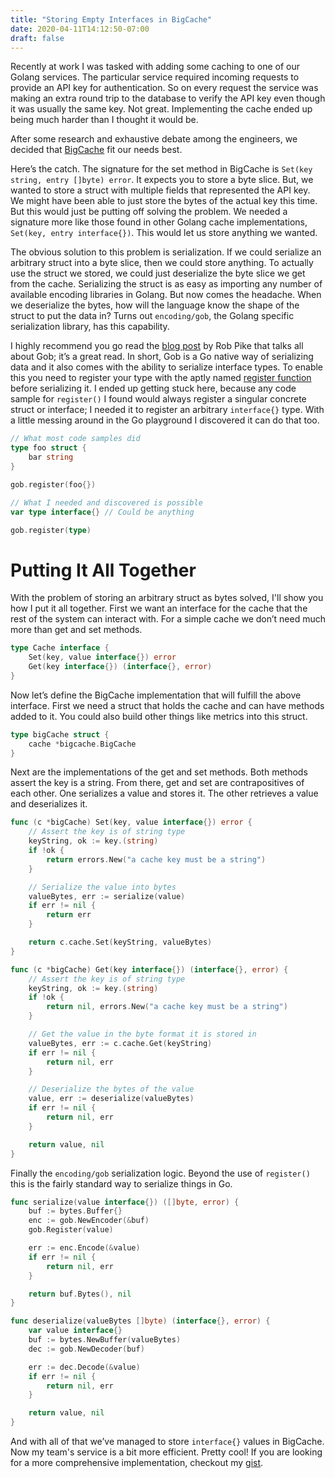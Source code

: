 ```yaml
---
title: "Storing Empty Interfaces in BigCache"
date: 2020-04-11T14:12:50-07:00
draft: false
---
```


Recently at work I was tasked with adding some caching to one of our Golang services. The particular service required incoming requests to provide an API key for authentication. So on every request the service was making an extra round trip to the database to verify the API key even though it was usually the same key. Not great. Implementing the cache ended up being much harder than I thought it would be.

After some research and exhaustive debate among the engineers, we decided that [BigCache](https://github.com/allegro/bigcache) fit our needs best.

Here’s the catch. The signature for the set method in BigCache is `Set(key string, entry []byte) error`. It expects you to store a byte slice. But, we wanted to store a struct with multiple fields that represented the API key. We might have been able to just store the bytes of the actual key this time. But this would just be putting off solving the problem. We needed a signature more like those found in other Golang cache implementations, `Set(key, entry interface{})`. This would let us store anything we wanted.

The obvious solution to this problem is serialization. If we could serialize an arbitrary struct into a byte slice, then we could store anything. To actually use the struct we stored, we could just deserialize the byte slice we get from the cache. Serializing the struct is as easy as importing any number of available encoding libraries in Golang. But now comes the headache. When we deserialize the bytes, how will the language know the shape of the struct to put the data in? Turns out `encoding/gob`, the Golang specific serialization library, has this capability.

I highly recommend you go read the [blog post](https://blog.golang.org/gob) by Rob Pike that talks all about Gob; it’s a great read. In short, Gob is a Go native way of serializing data and it also comes with the ability to serialize interface types. To enable this you need to register your type with the aptly named [register function](https://golang.org/pkg/encoding/gob/#Register) before serializing it. I ended up getting stuck here, because any code sample for `register()` I found would always register a singular concrete struct or interface; I needed it to register an arbitrary `interface{}` type. With a little messing around in the Go playground I discovered it can do that too.

```go
// What most code samples did
type foo struct {
    bar string
}

gob.register(foo{})

// What I needed and discovered is possible
var type interface{} // Could be anything

gob.register(type)
```

# Putting It All Together

With the problem of storing an arbitrary struct as bytes solved, I'll show you how I put it all together. First we want an interface for the cache that the rest of the system can interact with. For a simple cache we don’t need much more than get and set methods.

```go
type Cache interface {
    Set(key, value interface{}) error
    Get(key interface{}) (interface{}, error)
}

```

Now let’s define the BigCache implementation that will fulfill the above interface. First we need a struct that holds the cache and can have methods added to it. You could also build other things like metrics into this struct.

```go
type bigCache struct {
    cache *bigcache.BigCache
}
```

Next are the implementations of the get and set methods. Both methods assert the key is a string. From there, get and set are contrapositives of each other. One serializes a value and stores it. The other retrieves a value and deserializes it.

```go
func (c *bigCache) Set(key, value interface{}) error {
    // Assert the key is of string type
    keyString, ok := key.(string)
    if !ok {
        return errors.New("a cache key must be a string")
    }

    // Serialize the value into bytes
    valueBytes, err := serialize(value)
    if err != nil {
        return err
    }

	return c.cache.Set(keyString, valueBytes)
}

func (c *bigCache) Get(key interface{}) (interface{}, error) {
    // Assert the key is of string type
    keyString, ok := key.(string)
    if !ok {
        return nil, errors.New("a cache key must be a string")
    }

    // Get the value in the byte format it is stored in
    valueBytes, err := c.cache.Get(keyString)
    if err != nil {
        return nil, err
    }

    // Deserialize the bytes of the value
    value, err := deserialize(valueBytes)
    if err != nil {
        return nil, err
    }

    return value, nil
}

```

Finally the `encoding/gob` serialization logic. Beyond the use of `register()` this is the fairly standard way to serialize things in Go.

```go
func serialize(value interface{}) ([]byte, error) {
    buf := bytes.Buffer{}
    enc := gob.NewEncoder(&buf)
    gob.Register(value)

    err := enc.Encode(&value)
    if err != nil {
        return nil, err
    }

    return buf.Bytes(), nil
}

func deserialize(valueBytes []byte) (interface{}, error) {
    var value interface{}
    buf := bytes.NewBuffer(valueBytes)
    dec := gob.NewDecoder(buf)

    err := dec.Decode(&value)
    if err != nil {
        return nil, err
    }

    return value, nil
}
```

And with all of that we’ve managed to store `interface{}` values in BigCache. Now my team's service is a bit more efficient. Pretty cool! If you are looking for a more comprehensive implementation, checkout my [gist](https://gist.github.com/calebschoepp/0165d92de412e288aa7441e792d0aa3a).
